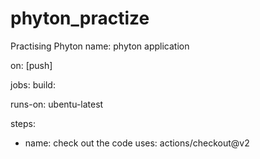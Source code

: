 # phyton_practize
Practising Phyton
name: phyton application

on: [push]

jobs:
 build:

   runs-on: ubentu-latest

   steps:
  - name: check out the code
    uses: actions/checkout@v2
